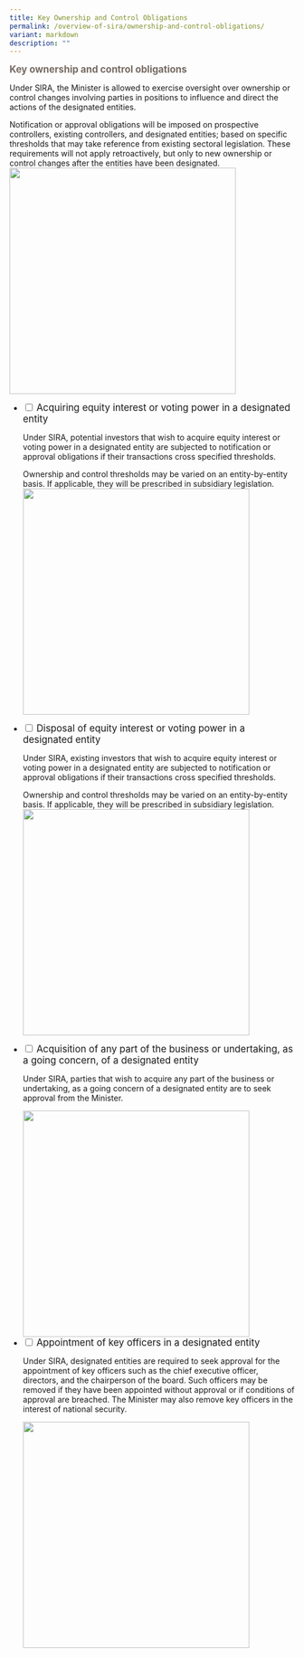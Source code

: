 ```yaml
---
title: Key Ownership and Control Obligations
permalink: /overview-of-sira/ownership-and-control-obligations/
variant: markdown
description: ""
---
```

<p><font color="766A62"><big><b> Key ownership and control obligations </b></big></font>

</p><p>Under SIRA, the Minister is allowed to exercise oversight over ownership or control changes involving parties in positions to influence and direct the actions of the designated entities. </p>
	
<p>Notification or approval obligations will be imposed on prospective controllers, existing controllers, and designated entities; based on specific thresholds that may take reference from existing sectoral legislation. These requirements will not apply retroactively, but only to new ownership or control changes after the entities have been designated.
<img width="400" alt="" src="/images/ownership_and_control_obligations.jpg"> </p>

<ul class="jekyllcodex_accordion">
<li><input type="checkbox" id="accordion1"> 
<label for="accordion1"> <big> Acquiring equity interest or voting power in a designated entity</big> </label>
<div><p>
Under SIRA, potential investors that wish to acquire equity interest or voting power in a designated entity are subjected to notification or approval obligations if their transactions cross specified thresholds. 

Ownership and control thresholds may be varied on an entity-by-entity basis. If applicable, they will be prescribed in subsidiary legislation.
<img width="400" alt="" src="/images/Acquiring_Interest.jpg">
</p></div></li>
	
<li><input type="checkbox" id="accordion2">  
<label for="accordion2"><big>Disposal of equity interest or voting power in a designated entity</big></label>
<div><p>
Under SIRA, existing investors that wish to acquire equity interest or voting power in a designated entity are subjected to notification or approval obligations if their transactions cross specified thresholds.

Ownership and control thresholds may be varied on an entity-by-entity basis. If applicable, they will be prescribed in subsidiary legislation.
<img width="400" alt="" src="/images/Disposal_of_Interest.jpg">
</p></div></li>  

<li><input type="checkbox" id="accordion3">  
<label for="accordion3"><big>Acquisition of any part of the business or undertaking, as a going concern, of a designated entity</big></label>
<div><p>
Under SIRA, parties that wish to acquire any part of the business or undertaking, as a going concern of a designated entity are to seek approval from the Minister.</p>
<img width="400" alt="" src="/images/Acquisition.jpg">
</div></li>  

<li><input type="checkbox" id="accordion4">  
	<label for="accordion4"><big>Appointment of key officers in a designated entity</big></label>
<div><p>
Under SIRA, designated entities are required to seek approval for the appointment of key officers such as the chief executive officer, directors, and the chairperson of the board. Such officers may be removed if they have been appointed without approval or if conditions of approval are breached. The Minister may also remove key officers in the interest of national security.</p>
<img width="400" alt="" src="/images/Appt_of_Key_Officers.jpg">
</div></li>  
</ul>